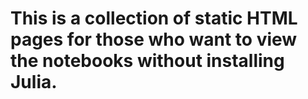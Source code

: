 # This is a collection of static HTML pages for those who want to view the notebooks without installing Julia.

